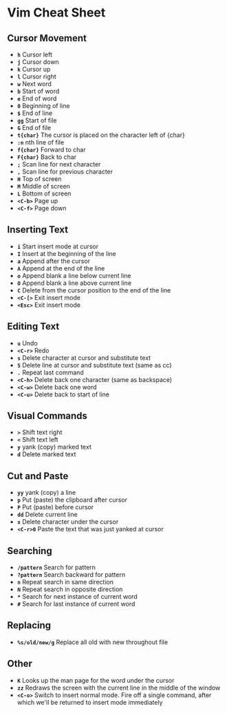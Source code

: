 # Vim Cheat Sheet

## Cursor Movement

* **`h`** Cursor left
* **`j`** Cursor down
* **`k`** Cursor up
* **`l`** Cursor right
* **`w`** Next word
* **`b`** Start of word
* **`e`** End of word
* **`0`** Beginning of line
* **`$`** End of line
* **`gg`** Start of file
* **`G`** End of file
* **`t{char}`** The cursor is placed on the character left of {char}
* **`:n`** nth line of file
* **`f{char}`** Forward to char
* **`F{char}`** Back to char
* **`;`** Scan line for next character
* **`,`** Scan line for previous character
* **`H`** Top of screen
* **`M`** Middle of screen
* **`L`** Bottom of screen
* **`<C-b>`** Page up
* **`<C-f>`** Page down

## Inserting Text

* **`i`** Start insert mode at cursor
* **`I`** Insert at the beginning of the line
* **`a`** Append after the cursor
* **`A`** Append at the end of the line
* **`o`** Append blank a line below current line
* **`O`** Append blank a line above current line
* **`C`** Delete from the cursor position to the end of the line
* **`<C-[>`** Exit insert mode
* **`<Esc>`** Exit insert mode

## Editing Text

* **`u`** Undo
* **`<C-r>`** Redo
* **`s`** Delete character at cursor and substitute text
* **`S`** Delete line at cursor and substitute text (same as cc)
* **`.`** Repeat last command
* **`<C-h>`** Delete back one character (same as backspace)
* **`<C-w>`** Delete back one word
* **`<C-u>`** Delete back to start of line

## Visual Commands

* **`>`** Shift text right
* **`<`** Shift text left
* **`y`** yank (copy) marked text
* **`d`** Delete marked text

## Cut and Paste

* **`yy`** yank (copy) a line
* **`p`** Put (paste) the clipboard after cursor
* **`P`** Put (paste) before cursor
* **`dd`** Delete current line
* **`x`** Delete character under the cursor
* **`<C-r>0`** Paste the text that was just yanked at cursor

## Searching

* **`/pattern`** Search for pattern
* **`?pattern`** Search backward for pattern
* **`n`** Repeat search in same direction
* **`N`** Repeat search in opposite direction
* **`*`** Search for next instance of current word
* **`#`** Search for last instance of current word

## Replacing

* **`%s/old/new/g`** Replace all old with new throughout file

## Other

* **`K`** Looks up the man page for the word under the cursor
* **`zz`** Redraws the screen with the current line in the middle of the window
* **`<C-o>`** Switch to insert normal mode. Fire off a single command, after which we'll be returned to insert mode immediately

